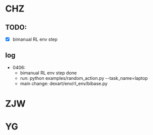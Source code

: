 # CHZ
## TODO:
- [x] bimanual RL env step
## log
- 0406: 
  - bimanual RL env step done
  - run: python examples/random_action.py --task_name=laptop
  - main change: dexart/env/rl_env/bibase.py


# ZJW


# YG